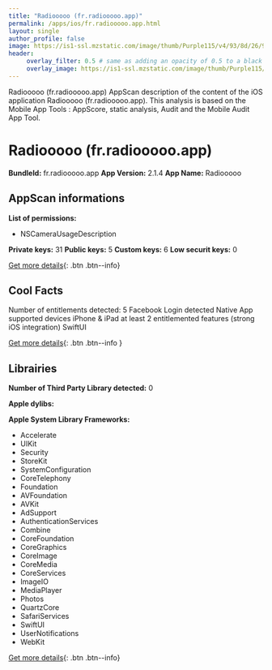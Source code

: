 ```yaml
---
title: "Radiooooo (fr.radiooooo.app)"
permalink: /apps/ios/fr.radiooooo.app.html
layout: single
author_profile: false
image: https://is1-ssl.mzstatic.com/image/thumb/Purple115/v4/93/8d/26/938d2650-cdf2-5d47-6a1d-ac3d939590ec/AppIcon-0-0-1x_U007emarketing-0-0-0-7-0-0-sRGB-0-0-0-GLES2_U002c0-512MB-85-220-0-0.png/512x512bb.jpg
header: 
     overlay_filter: 0.5 # same as adding an opacity of 0.5 to a black background
     overlay_image: https://is1-ssl.mzstatic.com/image/thumb/Purple115/v4/93/8d/26/938d2650-cdf2-5d47-6a1d-ac3d939590ec/AppIcon-0-0-1x_U007emarketing-0-0-0-7-0-0-sRGB-0-0-0-GLES2_U002c0-512MB-85-220-0-0.png/512x512bb.jpg
---
```

Radiooooo (fr.radiooooo.app) AppScan description of the content of the iOS application Radiooooo (fr.radiooooo.app). This analysis is based on the Mobile App Tools : AppScore, static analysis, Audit and the Mobile Audit App Tool.

# Radiooooo (fr.radiooooo.app)

**BundleId:** fr.radiooooo.app
**App Version:** 2.1.4
**App Name:** Radiooooo


## AppScan informations 

**List of permissions:** 
- NSCameraUsageDescription
  
  
**Private keys:** 31
**Public keys:** 5
**Custom keys:** 6
**Low securit keys:** 0
  
[Get more details](/pricing.html){: .btn .btn--info}

## Cool Facts

Number of entitlements detected: 5
Facebook Login detected
Native App
supported devices iPhone & iPad
at least 2 entitlemented features (strong iOS integration)
SwiftUI
  
[Get more details](/pricing.html){: .btn .btn--info }

## Librairies 
**Number of Third Party Library detected:** 0


**Apple dylibs:**


**Apple System Library Frameworks:**
- Accelerate
- UIKit
- Security
- StoreKit
- SystemConfiguration
- CoreTelephony
- Foundation
- AVFoundation
- AVKit
- AdSupport
- AuthenticationServices
- Combine
- CoreFoundation
- CoreGraphics
- CoreImage
- CoreMedia
- CoreServices
- ImageIO
- MediaPlayer
- Photos
- QuartzCore
- SafariServices
- SwiftUI
- UserNotifications
- WebKit


  
[Get more details](/pricing.html){: .btn .btn--info}

